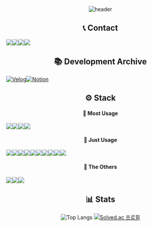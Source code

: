 <div align="center">
    
![header](https://capsule-render.vercel.app/api?type=rounded&color=timeGradient&text=Developer%20Shin%20Jihan.&animation=twinkling&fontSize=40&fontAlignY=50&fontAlign=50&height=130&theme=dark)

</div>

<h2 align="center">📞 Contact </h2>
<div style="display:flex; flex-direction:row;" align="center">
    <a href="mailto:deliciousqoo@naver.com"><img src="https://img.shields.io/badge/Naver-03C75A?style=flat-square&logo=Naver&logoColor=white"></a>
    <a href="mailto:a72944059@gmail.com"><img src="https://img.shields.io/badge/Gmail-EA4335?style=flat-square&logo=Gmail&logoColor=white"></a>
    <a href="https://open.kakao.com/o/sVSM2yog"><img src="https://img.shields.io/badge/KakaoTalk-FFCD00?style=flat-square&logoColor=black&logo=KakaoTalk"></a>
    <a href="https://www.instagram.com/sjh.log"><img src="https://img.shields.io/badge/Instagram-E4405F?style=flat-square&logo=Instagram&logoColor=white"></a>
</div>

<h2 align="center">📚 Development Archive </h2>
<div style="display:flex; flex-direction:row;" align="center">
  <a href="https://velog.io/@deliciousqoo" target="_blank"><img alt="Velog" src ="https://img.shields.io/badge/Blog-20C997.svg?&style=flat-square&logo=Velog&logoColor=white"/></a> 
  <a href="https://deliciousqoo.notion.site/e7bfff93d68c480c8a07a61f09896488?v=b7aa1b264e8c46528070b94c0b4d07fa&pvs=4" target="_blank"><img alt="Notion" src ="https://img.shields.io/badge/Coding Study-000000.svg?&style=flat-square&logo=Notion&logoColor=white"/></a>
</div>

<h2 align="center">⚙ Stack </h2>
<h4 align="center">📌 Most Usage </h4>
<div style="display:flex; flex-direction:row;" align="center">
    <img src ="https://img.shields.io/badge/C%23-512BD4.svg?&style=flat-square&logo=C%23&logoColor=white"/>
    <img src ="https://img.shields.io/badge/C++-00599C.svg?&style=flat-square&logo=cplusplus&logoColor=white"/>
    <img src ="https://img.shields.io/badge/Unity-000000.svg?&style=flat-square&logo=unity&logoColor=white"/>
    <img src ="https://img.shields.io/badge/Unreal-0E1128.svg?&style=flat-square&logo=unrealengine&logoColor=white"/>
</div>
<h4 align="center">📌 Just Usage </h4>
<div style="display:flex; flex-direction:row;" align="center">
    <img src ="https://img.shields.io/badge/Python-3776AB.svg?&style=flat-square&logo=python&logoColor=white"/>
    <img src ="https://img.shields.io/badge/Java-FF7900.svg?&style=flat-square"/>
    <img src ="https://img.shields.io/badge/Anroid Studio-3DDC84.svg?&style=flat-square&logo=androidstudio&logoColor=white"/>
    <img src ="https://img.shields.io/badge/Kotlin-7F52FF.svg?&style=flat-square&logo=kotlin&logoColor=white"/></br>
    <img src ="https://img.shields.io/badge/Amazon AWS-232F3E.svg?&style=flat-square&logo=amazonaws&logoColor=white"/>
    <img src ="https://img.shields.io/badge/Docker-2496ED.svg?&style=flat-square&logo=docker&logoColor=white"/>
    <img src ="https://img.shields.io/badge/Flask-000000.svg?&style=flat-square&logo=flask&logoColor=white"/>
    <img src ="https://img.shields.io/badge/Django-092E20.svg?&style=flat-square&logo=django&logoColor=white"/></br>
    <img src ="https://img.shields.io/badge/Firebase-FFCA28.svg?&style=flat-square&logo=firebase&logoColor=white"/>
    <img src ="https://img.shields.io/badge/MySQL-4479A1.svg?&style=flat-square&logo=mysql&logoColor=white"/>
</div>

<h4 align="center">📌 The Others </h4>
<div style="display:flex; flex-direction:row;" align="center">
    <img src ="https://img.shields.io/badge/Notion-000000.svg?&style=flat-square&logo=notion&logoColor=white"/>
    <img src ="https://img.shields.io/badge/GitHub-181717.svg?&style=flat-square&logo=github&logoColor=white"/>
    <img src ="https://img.shields.io/badge/Slack-4A154B.svg?&style=flat-square&logo=slack&logoColor=white"/>
</div>

<h2 align="center">📊 Stats </h2>
<div align=center> 
    
![Top Langs](https://github-readme-stats.vercel.app/api/top-langs/?username=deliciousqoo&layout=compact)
[![Solved.ac 프로필](http://mazassumnida.wtf/api/generate_badge?boj=deliciousqoo)](https://solved.ac/deliciousqoo)


</div>



